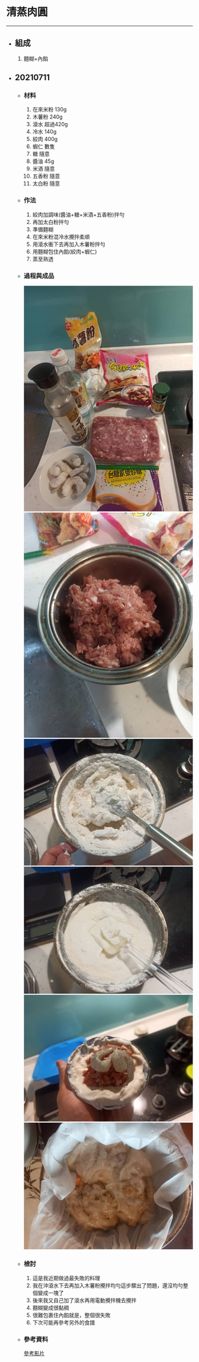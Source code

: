 # 清蒸肉圓
---
+ ## 組成
  1. 麵糊+內餡


+ ## 20210711
  + ### 材料
    1. 在來米粉 130g
    2. 木薯粉 240g
    3. 滾水 超過420g
    4. 冷水 140g
    5. 絞肉 400g
    6. 蝦仁 數隻
    7. 糖 隨意
    8. 醬油 45g
    9.  米酒  隨意
    10. 五香粉  隨意
    11. 太白粉  隨意
  
  + ### 作法
    1. 絞肉加調味(醬油+糖+米酒+五香粉)拌勻
    2. 再加太白粉拌勻
    3. 準備麵糊
    4. 在來米粉混冷水攪拌柔順
    5. 用滾水衝下去再加入木薯粉拌勻
    6. 用麵糊包住內餡(絞肉+蝦仁)
    7. 蒸至熟透
  
  + ### 過程與成品
    ![](../../Image/20210711_1.jpg)
    ![](../../Image/20210711_2.jpg)
    ![](../../Image/20210711_3.jpg)
    ![](../../Image/20210711_4.jpg)
    ![](../../Image/20210711_5.jpg)
    ![](../../Image/20210711_6.jpg)
  
  + ### 檢討
    1. 這是我近期做過最失敗的料理
    2. 我在沖滾水下去再加入木薯粉攪拌均勻這步驟出了問題，還沒均勻整個變成一塊了
    3. 後來我又自己加了滾水再用電動攪拌機去攪拌
    4. 麵糊變成很黏稠
    5. 很難包裹住內餡就是，整個很失敗
    6. 下次可能再參考另外的食譜
  
  + ### 參考資料
    [參考影片](https://youtu.be/nVt51xewLC4)